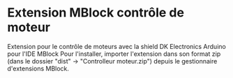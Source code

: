 # Extension MBlock contrôle de moteur
Extension pour le contrôle de moteurs avec la shield DK Electronics Arduino pour l'IDE MBlock
Pour l'installer, importer l'extension dans son format zip (dans le dossier "dist" -> "Controlleur moteur.zip") depuis le gestionnaire d'extensions MBlock.
